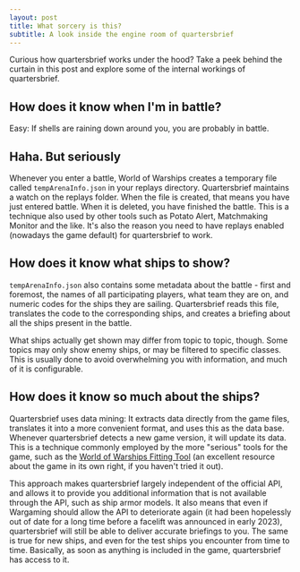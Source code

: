 ```yaml
---
layout: post
title: What sorcery is this?
subtitle: A look inside the engine room of quartersbrief
---
```

Curious how quartersbrief works under the hood? Take a peek behind the curtain in this post and explore some of the internal workings of quartersbrief.

## How does it know when I'm in battle?

Easy: If shells are raining down around you, you are probably in battle. 

## Haha. But seriously

Whenever you enter a battle, World of Warships creates a temporary file called `tempArenaInfo.json` in your replays directory. Quartersbrief maintains a watch on the replays folder. When the file is created, that means you have just entered battle. When it is deleted, you have finished the battle. This is a technique also used by other tools such as Potato Alert, Matchmaking Monitor and the like. It's also the reason you need to have replays enabled (nowadays the game default) for quartersbrief to work.

## How does it know what ships to show?

`tempArenaInfo.json` also contains some metadata about the battle - first and foremost, the names of all participating players, what team they are on, and numeric codes for the ships they are sailing. Quartersbrief reads this file, translates the code to the corresponding ships, and creates a briefing about all the ships present in the battle.

What ships actually get shown may differ from topic to topic, though. Some topics may only show enemy ships, or may be filtered to specific classes. This is usually done to avoid overwhelming you with information, and much of it is configurable.

## How does it know so much about the ships?

Quartersbrief uses data mining: It extracts data directly from the game files, translates it into a more convenient format, and uses this as the data base. Whenever quartersbrief detects a new game version, it will update its data. This is a technique commonly employed by the more "serious" tools for the game, such as the [World of Warships Fitting Tool](https://wowsft.com/) (an excellent resource about the game in its own right, if you haven't tried it out).

This approach makes quartersbrief largely independent of the official API, and allows it to provide you additional information that is not available through the API, such as ship armor models. It also means that even if Wargaming should allow the API to deteriorate again (it had been hopelessly out of date for a long time before a facelift was announced in early 2023), quartersbrief will still be able to deliver accurate briefings to you. The same is true for new ships, and even for the test ships you encounter from time to time. Basically, as soon as anything is included in the game, quartersbrief has access to it.
